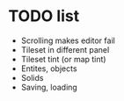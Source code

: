 # TODO list

- Scrolling makes editor fail
- Tileset in different panel
- Tileset tint (or map tint)
- Entites, objects
- Solids
- Saving, loading
